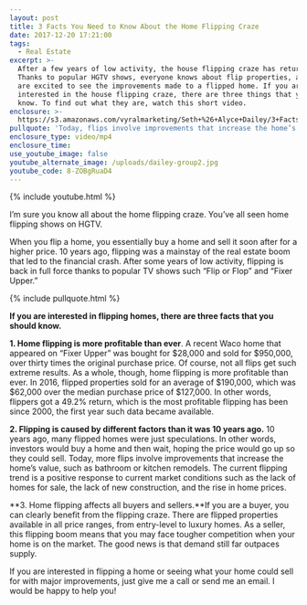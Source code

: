 ```yaml
---
layout: post
title: 3 Facts You Need to Know About the Home Flipping Craze
date: 2017-12-20 17:21:00
tags:
  - Real Estate
excerpt: >-
  After a few years of low activity, the house flipping craze has returned.
  Thanks to popular HGTV shows, everyone knows about flip properties, and people
  are excited to see the improvements made to a flipped home. If you are
  interested in the house flipping craze, there are three things that you should
  know. To find out what they are, watch this short video.
enclosure: >-
  https://s3.amazonaws.com/vyralmarketing/Seth+%26+Alyce+Dailey/3+Facts+You+Need+to+Know+About+the+Home+Flipping+Craze.mp4
pullquote: 'Today, flips involve improvements that increase the home’s value.'
enclosure_type: video/mp4
enclosure_time:
use_youtube_image: false
youtube_alternate_image: /uploads/dailey-group2.jpg
youtube_code: 8-ZOBgRuaD4
---
```



{% include youtube.html %}

I’m sure you know all about the home flipping craze. You’ve all seen home flipping shows on HGTV.

When you flip a home, you essentially buy a home and sell it soon after for a higher price. 10 years ago, flipping was a mainstay of the real estate boom that led to the financial crash. After some years of low activity, flipping is back in full force thanks to popular TV shows such “Flip or Flop” and “Fixer Upper.”

{% include pullquote.html %}

**If you are interested in flipping homes, there are three facts that you should know.**

**1. Home flipping is more profitable than ever**. A recent Waco home that appeared on “Fixer Upper” was bought for $28,000 and sold for $950,000, over thirty times the original purchase price. Of course, not all flips get such extreme results. As a whole, though, home flipping is more profitable than ever. In 2016, flipped properties sold for an average of $190,000, which was $62,000 over the median purchase price of $127,000. In other words, flippers got a 49.2% return, which is the most profitable flipping has been since 2000, the first year such data became available.

**2. Flipping is caused by different factors than it was 10 years ago.** 10 years ago, many flipped homes were just speculations. In other words, investors would buy a home and then wait, hoping the price would go up so they could sell. Today, more flips involve improvements that increase the home’s value, such as bathroom or kitchen remodels. The current flipping trend is a positive response to current market conditions such as the lack of homes for sale, the lack of new construction, and the rise in home prices.

**3. Home flipping affects all buyers and sellers.**If you are a buyer, you can clearly benefit from the flipping craze. There are flipped properties available in all price ranges, from entry-level to luxury homes. As a seller, this flipping boom means that you may face tougher competition when your home is on the market. The good news is that demand still far outpaces supply.

If you are interested in flipping a home or seeing what your home could sell for with major improvements, just give me a call or send me an email. I would be happy to help you!